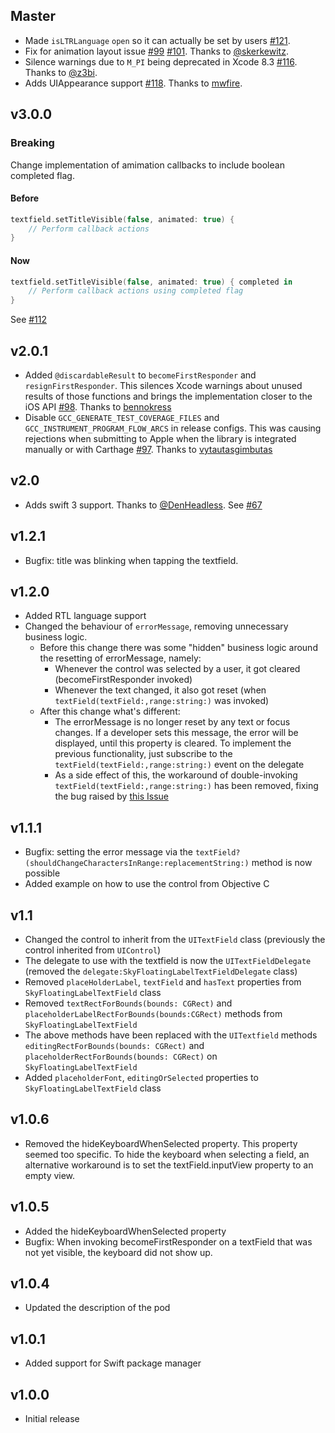Master
------

* Made `isLTRLanguage` `open` so it can actually be set by users [#121](https://github.com/Skyscanner/SkyFloatingLabelTextField/pull/121).
* Fix for animation layout issue [#99](https://github.com/Skyscanner/SkyFloatingLabelTextField/issues/99) [#101](https://github.com/Skyscanner/SkyFloatingLabelTextField/pull/101). Thanks to [@skerkewitz](https://github.com/skerkewitz).
* Silence warnings due to `M_PI` being deprecated in Xcode 8.3 [#116](https://github.com/Skyscanner/SkyFloatingLabelTextField/pull/116). Thanks to [@z3bi](https://github.com/z3bi).
* Adds UIAppearance support [#118](https://github.com/Skyscanner/SkyFloatingLabelTextField/pull/118). Thanks to [mwfire](https://github.com/mwfire).

v3.0.0
-----------------

### Breaking

Change implementation of amimation callbacks to include boolean completed flag.

#### Before
```swift
textfield.setTitleVisible(false, animated: true) {
	// Perform callback actions
}
```

#### Now

```swift
textfield.setTitleVisible(false, animated: true) { completed in
	// Perform callback actions using completed flag
}
```

See [#112](https://github.com/Skyscanner/SkyFloatingLabelTextField/pull/112)

v2.0.1
------

* Added `@discardableResult` to `becomeFirstResponder` and `resignFirstResponder`. This silences Xcode warnings about unused results of those functions and brings the implementation closer to the iOS API [#98](https://github.com/Skyscanner/SkyFloatingLabelTextField/pull/98). Thanks to [bennokress](https://github.com/bennokress)
* Disable `GCC_GENERATE_TEST_COVERAGE_FILES` and `GCC_INSTRUMENT_PROGRAM_FLOW_ARCS` in release configs. This was causing rejections when submitting to Apple when the library is integrated manually or with Carthage [#97](https://github.com/Skyscanner/SkyFloatingLabelTextField/pull/97). Thanks to [vytautasgimbutas](https://github.com/vytautasgimbutas)

v2.0
----

+ Adds swift 3 support. Thanks to [@DenHeadless](https://github.com/DenHeadless). See [#67](https://github.com/Skyscanner/SkyFloatingLabelTextField/pull/67)

v1.2.1
-----

* Bugfix: title was blinking when tapping the textfield.

v1.2.0
------

* Added RTL language support
* Changed the behaviour of `errorMessage`, removing unnecessary business logic.
  * Before this change there was some "hidden" business logic around the resetting of errorMessage, namely:
    * Whenever the control was selected by a user, it got cleared (becomeFirstResponder invoked)
    * Whenever the text changed, it also got reset (when `textField(textField:,range:string:)` was invoked)
  * After this change what's different:
    * The errorMessage is no longer reset by any text or focus changes. If a developer sets this message, the error will be displayed, until this property is cleared. To implement the previous functionality, just subscribe to the `textField(textField:,range:string:)` event on the delegate
    * As a side effect of this, the workaround of double-invoking `textField(textField:,range:string:)` has been removed, fixing the bug raised by [this Issue](https://github.com/Skyscanner/SkyFloatingLabelTextField/issues/27)

v1.1.1
----------
* Bugfix: setting the error message via the `textField?(shouldChangeCharactersInRange:replacementString:)` method is now possible
* Added example on how to use the control from Objective C

v1.1
----------
* Changed the control to inherit from the `UITextField` class (previously the control inherited from `UIControl`)
* The delegate to use with the textfield is now the `UITextFieldDelegate` (removed the `delegate:SkyFloatingLabelTextFieldDelegate` class)
* Removed `placeHolderLabel`, `textField` and `hasText` properties from `SkyFloatingLabelTextField` class
* Removed `textRectForBounds(bounds: CGRect)` and `placeholderLabelRectForBounds(bounds:CGRect)` methods from `SkyFloatingLabelTextField`
* The above methods have been replaced with the `UITextfield` methods `editingRectForBounds(bounds: CGRect)` and `placeholderRectForBounds(bounds: CGRect)` on `SkyFloatingLabelTextField`
* Added `placeholderFont`, `editingOrSelected` properties to `SkyFloatingLabelTextField` class

v1.0.6
----------
* Removed the hideKeyboardWhenSelected property. This property seemed too specific. To hide the keyboard when selecting a field, an alternative workaround is to set the textField.inputView property to an empty view.

v1.0.5
----------
* Added the hideKeyboardWhenSelected property
* Bugfix: When invoking becomeFirstResponder on a textField that was not yet visible, the keyboard did not show up.

v1.0.4
----------
* Updated the description of the pod

v1.0.1
----------
* Added support for Swift package manager

v1.0.0
----------
* Initial release

